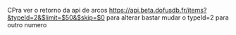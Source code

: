 CPra ver o retorno da api de arcos https://api.beta.dofusdb.fr/items?&typeId=2&$limit=$50&$skip=$0
para alterar bastar mudar o typeId=2 para outro numero
